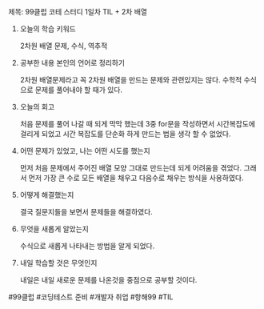 제목: 99클럽 코테 스터디 1일차 TIL + 2차 배열



1. 오늘의 학습 키워드

    2차원 배열 문제, 수식, 역추적

2. 공부한 내용 본인의 언어로 정리하기

    2차원 배열문제라고 꼭 2차원 배열을 만드는 문제와 관련있지는 않다. 수학적 수식으로 문제를 풀어내야 할 때가 있다. 
   
3. 오늘의 회고

    처음 문제를 풀어 나갈 때 되게 막막 했는데 3중 for문을 작성하면서 시간복잡도에 걸리게 되었고 시간 복잡도를 단순화 하게 만드는 법을 생각 할 수 없었다. 

4. 어떤 문제가 있었고, 나는 어떤 시도를 했는지

    먼저 처음 문제에서 주어진 배열 모양 그대로 만드는데 되게 어려움을 겪었다. 그래서 먼저 가장 큰 수로 모든 배열을 채우고 다음수로 채우는 방식을 사용하였다. 

5. 어떻게 해결했는지

    결국 질문지들을 보면서 문제들을 해결하였다. 

6. 무엇을 새롭게 알았는지

    수식으로 새롭게 나타내는 방법을 알게 되었다. 

7. 내일 학습할 것은 무엇인지

    내일은 내일 새로운 문제를 나온것을 중점으로 공부할 것이다. 


 #99클럽 #코딩테스트 준비 #개발자 취업 #항해99 #TIL